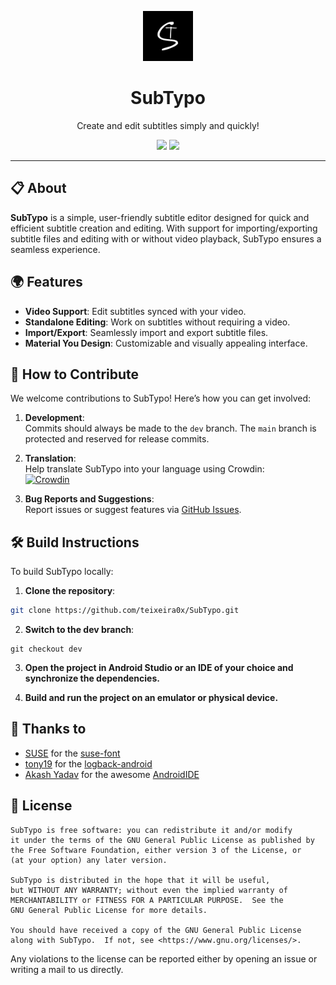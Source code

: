 <p align="center">
  <img src="./fastlane/metadata/android/en-US/images/logo/2.0.0-logo.png" alt="SubTypo" width="80" height="80"/>
</p>
<h1 align="center"><b>SubTypo</b></h1>
<p align="center">Create and edit subtitles simply and quickly!</p>

<div align="center">

[![](https://img.shields.io/github/v/release/teixeira0x/SubTypo?include_prereleases&style=for-the-badge&logo=GitHub&label=GitHub)](https://github.com/teixeira0x/SubTypo/releases) 
[![](https://img.shields.io/endpoint?url=https://apt.izzysoft.de/fdroid/api/v1/shield/com.teixeira0x.subtypo&style=for-the-badge)](https://apt.izzysoft.de/fdroid/index/apk/com.teixeira0x.subtypo)

</div>

---

## 📋 About

**SubTypo** is a simple, user-friendly subtitle editor designed for quick and efficient subtitle creation and editing. With support for importing/exporting subtitle files and editing with or without video playback, SubTypo ensures a seamless experience.

## 🌍 Features

- **Video Support**: Edit subtitles synced with your video.
- **Standalone Editing**: Work on subtitles without requiring a video.
- **Import/Export**: Seamlessly import and export subtitle files.
- **Material You Design**: Customizable and visually appealing interface.


## 🤝 How to Contribute

We welcome contributions to SubTypo! Here’s how you can get involved:

1. **Development**:  
   Commits should always be made to the `dev` branch. The `main` branch is protected and reserved for release commits.  

2. **Translation**:  
   Help translate SubTypo into your language using Crowdin:  
   [![Crowdin](https://badges.crowdin.net/subtypo/localized.svg)](https://crowdin.com/project/subtypo)

3. **Bug Reports and Suggestions**:  
   Report issues or suggest features via [GitHub Issues](https://github.com/teixeira0x/SubTypo/issues).

## 🛠️ Build Instructions

To build SubTypo locally:
1. **Clone the repository**:  

```bash
git clone https://github.com/teixeira0x/SubTypo.git
```

2. **Switch to the dev branch**:

```
git checkout dev
```

3. **Open the project in Android Studio or an IDE of your choice and synchronize the dependencies.**

4. **Build and run the project on an emulator or physical device.**

## 🙏 Thanks to
- [SUSE](https://github.com/SUSE) for the [suse-font](https://github.com/SUSE/suse-font)
- [tony19](https://github.com/tony19) for the [logback-android](https://github.com/tony19/logback-android)
- [Akash Yadav](https://github.com/itsaky) for the awesome [AndroidIDE](https://github.com/AndroidIDEOfficial/AndroidIDE)

## 📜 License

```
SubTypo is free software: you can redistribute it and/or modify
it under the terms of the GNU General Public License as published by
the Free Software Foundation, either version 3 of the License, or
(at your option) any later version.

SubTypo is distributed in the hope that it will be useful,
but WITHOUT ANY WARRANTY; without even the implied warranty of
MERCHANTABILITY or FITNESS FOR A PARTICULAR PURPOSE.  See the
GNU General Public License for more details.

You should have received a copy of the GNU General Public License
along with SubTypo.  If not, see <https://www.gnu.org/licenses/>.
```

Any violations to the license can be reported either by opening an issue or writing a mail to us
directly.
